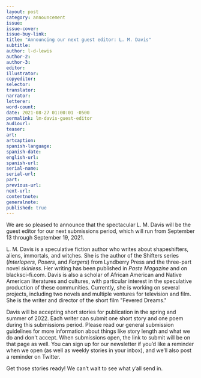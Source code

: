 ```yaml
---
layout: post
category: announcement
issue:
issue-cover:
issue-buy-link:
title: "Announcing our next guest editor: L. M. Davis"
subtitle:
author: l-d-lewis
author-2:
author-3:
editor:
illustrator:
copyeditor:
selector:
translator:
narrator:
letterer:
word-count:
date: 2021-08-27 01:00:01 -0500
permalink: lm-davis-guest-editor
audiourl:
teaser:
art:
artcaption:
spanish-language:
spanish-date:
english-url:
spanish-url:
serial-name:
serial-url:
part:
previous-url:
next-url:
contentnote:
generalnote:
published: true
---
```

We are so pleased to announce that the spectacular L. M. Davis will be the guest editor for our next submissions period, which will run from September 13 through September 19, 2021.

L. M. Davis is a speculative fiction author who writes about shapeshifters, aliens, immortals, and witches. She is the author of the Shifters series (_Interlopers_, _Posers_, and _Forgers_) from Lyndberry Press and the three-part novel _skinless_. Her writing has been published in _Paste Magazine_ and on blacksci-fi.com. Davis is also a scholar of African American and Native American literatures and cultures, with particular interest in the speculative production of these communities. Currently, she is working on several projects, including two novels and multiple ventures for television and film. She is the writer and director of the short film "Fevered Dreams."

Davis will be accepting short stories for publication in the spring and summer of 2022. Each writer can submit one short story and one poem during this submissions period. Please read our general submission guidelines for more information about things like story length and what we do and don't accept. When submissions open, the link to submit will be on that page as well. You can sign up for our newsletter if you’d like a reminder when we open (as well as weekly stories in your inbox), and we’ll also post a reminder on Twitter.

Get those stories ready! We can’t wait to see what y’all send in.
